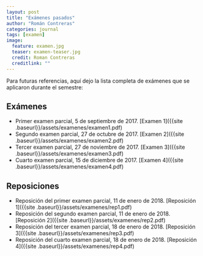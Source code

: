 ```yaml
---
layout: post
title: "Exámenes pasados"
author: "Román Contreras"
categories: journal
tags: [examen]
image:
  feature: examen.jpg
  teaser: examen-teaser.jpg
  credit: Roman Contreras
  creditlink: ""
---
```


Para futuras referencias, aquí dejo la lista completa de exámenes que se aplicaron durante el semestre:

## Exámenes
-  Primer examen parcial, 5 de septiembre de 2017. [Examen 1]({{site .baseurl}}/assets/examenes/examen1.pdf) 
-  Segundo examen parcial, 27 de octubre de 2017. [Examen 2]({{site .baseurl}}/assets/examenes/examen2.pdf) 
-  Tercer examen parcial, 27 de noviembre de 2017. [Examen 3]({{site .baseurl}}/assets/examenes/examen3.pdf) 
-  Cuarto examen parcial, 15 de diciembre de 2017. [Examen 4]({{site .baseurl}}/assets/examenes/examen4.pdf) 

## Reposiciones

-  Reposición del primer examen parcial, 11 de enero de 2018. [Reposición 1]({{site .baseurl}}/assets/examenes/rep1.pdf) 
-  Reposición del segundo examen parcial, 11 de enero de 2018. [Reposición 2]({{site .baseurl}}/assets/examenes/rep2.pdf) 
-  Reposición del tercer examen parcial, 18 de enero de 2018. [Reposición 3]({{site .baseurl}}/assets/examenes/rep3.pdf) 
-  Reposición del cuarto examen parcial, 18 de enero de 2018. [Reposición 4]({{site .baseurl}}/assets/examenes/rep4.pdf) 
